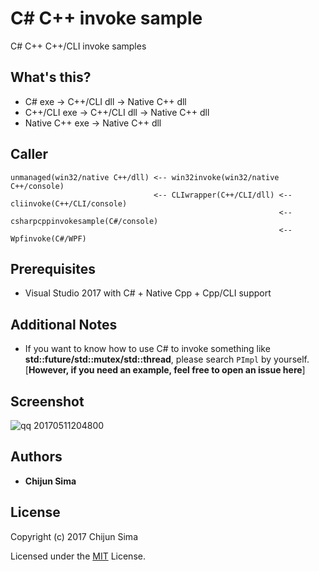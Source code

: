 # C# C++ invoke sample

C# C++ C++/CLI invoke samples

## What's this?

+ C# exe -> C++/CLI dll -> Native C++ dll
+ C++/CLI exe -> C++/CLI dll -> Native C++ dll
+ Native C++ exe -> Native C++ dll

## Caller

```
unmanaged(win32/native C++/dll) <-- win32invoke(win32/native C++/console)
                                <-- CLIwrapper(C++/CLI/dll) <-- cliinvoke(C++/CLI/console)
                                                            <-- csharpcppinvokesample(C#/console)
                                                            <-- Wpfinvoke(C#/WPF)
```

## Prerequisites

+ Visual Studio 2017 with C# + Native Cpp + Cpp/CLI support

## Additional Notes

+ If you want to know how to use C# to invoke something like **std::future/std::mutex/std::thread**, please search ```PImpl``` by yourself. [**However, if you need an example, feel free to open an issue here**]

## Screenshot

![qq 20170511204800](https://cloud.githubusercontent.com/assets/22494815/25949734/24e09dee-368b-11e7-8af9-70fe9bffa097.jpg)

## Authors

* **Chijun Sima**

## License

Copyright (c) 2017 Chijun Sima

Licensed under the [MIT](LICENSE) License.
